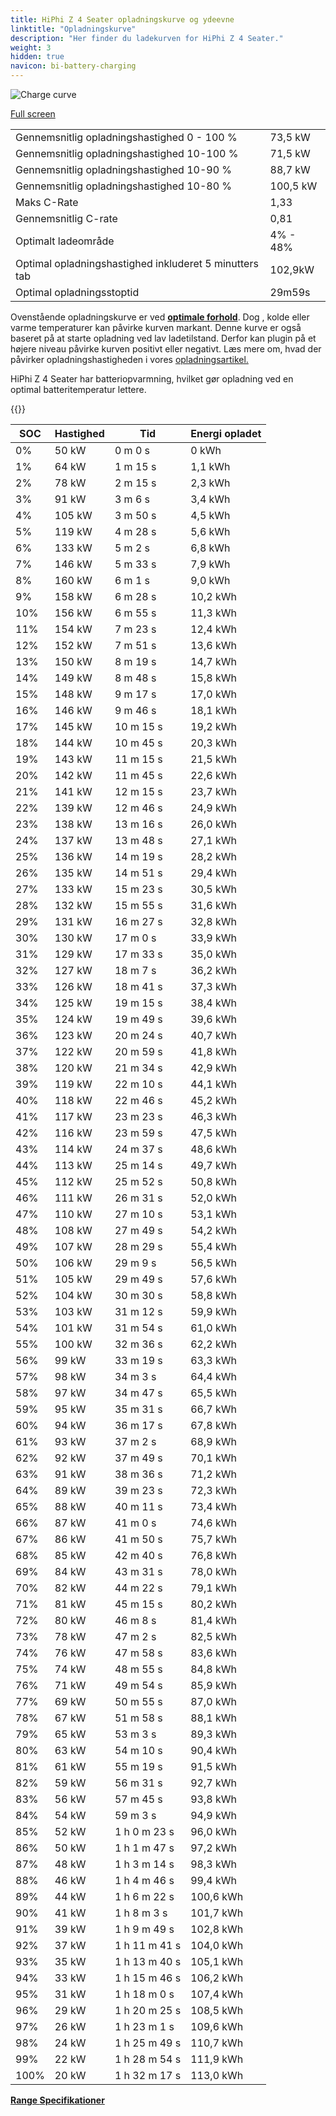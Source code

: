 ```yaml
---
title: HiPhi Z 4 Seater opladningskurve og ydeevne
linktitle: "Opladningskurve"
description: "Her finder du ladekurven for HiPhi Z 4 Seater."
weight: 3
hidden: true
navicon: bi-battery-charging
---
```

<!-- markdownlint-disable MD033 -->
<img src="/images/models/hiphi/z/z_4_seater/chargingcurve.svg" alt="Charge curve" class="img-fluid">

[Full screen](/images/models/hiphi/z/z_4_seater/chargingcurve.svg)


<table class="table table-striped border">
<tbody>
<tr>
<td>Gennemsnitlig opladningshastighed 0 - 100 %</td><td>73,5 kW</td>
</tr>
<tr>
<td>Gennemsnitlig opladningshastighed 10-100 %</td><td>71,5 kW</td>
</tr>
<tr>
<td>Gennemsnitlig opladningshastighed 10-90 %</td><td>88,7 kW</td>
</tr>
<tr>
<td>Gennemsnitlig opladningshastighed 10-80 %</td><td>100,5 kW</td>
</tr>
<tr>
<td>Maks C-Rate</td><td>1,33</td>
</tr>
<tr>
<td>Gennemsnitlig C-rate</td><td>0,81</td>
</tr>
<tr>
<td>Optimalt ladeområde</td><td>4% - 48%</td>
</tr>
<tr>
<td>Optimal opladningshastighed inkluderet 5 minutters tab</td><td>102,9kW</td>
</tr>
<tr>
<td>Optimal opladningsstoptid</td><td>29m59s</td>
</tr>
</tbody>
</table>


Ovenstående opladningskurve er ved **[optimale forhold](../../../../../technology/battery/charging/#temperatur)**. Dog , kolde eller varme temperaturer kan påvirke kurven markant. Denne kurve er også baseret på at starte opladning ved lav ladetilstand. Derfor kan plugin på et højere niveau påvirke kurven positivt eller negativt. Læs mere om, hvad der påvirker opladningshastigheden i vores [opladningsartikel.](../../../../../technology/battery/charging/)


HiPhi Z 4 Seater har batteriopvarmning, hvilket gør opladning ved en optimal batteritemperatur lettere.


{{<evkxdisplayaddarticle />}}
<table class="table table-striped border">
<thead>
<tr><th>SOC</th><th>Hastighed</th><th>Tid</th><th>Energi opladet</th></tr>
</thead>
<tbody>
<tr>
<td>0%</td><td>50 kW</td><td> 0 m 0 s </td><td>0 kWh </td>
</tr>
<tr>
<td>1%</td><td>64 kW</td><td> 1 m 15 s </td><td>1,1 kWh </td>
</tr>
<tr>
<td>2%</td><td>78 kW</td><td> 2 m 15 s </td><td>2,3 kWh </td>
</tr>
<tr>
<td>3%</td><td>91 kW</td><td> 3 m 6 s </td><td>3,4 kWh </td>
</tr>
<tr>
<td>4%</td><td>105 kW</td><td> 3 m 50 s </td><td>4,5 kWh </td>
</tr>
<tr>
<td>5%</td><td>119 kW</td><td> 4 m 28 s </td><td>5,6 kWh </td>
</tr>
<tr>
<td>6%</td><td>133 kW</td><td> 5 m 2 s </td><td>6,8 kWh </td>
</tr>
<tr>
<td>7%</td><td>146 kW</td><td> 5 m 33 s </td><td>7,9 kWh </td>
</tr>
<tr>
<td>8%</td><td>160 kW</td><td> 6 m 1 s </td><td>9,0 kWh </td>
</tr>
<tr>
<td>9%</td><td>158 kW</td><td> 6 m 28 s </td><td>10,2 kWh </td>
</tr>
<tr>
<td>10%</td><td>156 kW</td><td> 6 m 55 s </td><td>11,3 kWh </td>
</tr>
<tr>
<td>11%</td><td>154 kW</td><td> 7 m 23 s </td><td>12,4 kWh </td>
</tr>
<tr>
<td>12%</td><td>152 kW</td><td> 7 m 51 s </td><td>13,6 kWh </td>
</tr>
<tr>
<td>13%</td><td>150 kW</td><td> 8 m 19 s </td><td>14,7 kWh </td>
</tr>
<tr>
<td>14%</td><td>149 kW</td><td> 8 m 48 s </td><td>15,8 kWh </td>
</tr>
<tr>
<td>15%</td><td>148 kW</td><td> 9 m 17 s </td><td>17,0 kWh </td>
</tr>
<tr>
<td>16%</td><td>146 kW</td><td> 9 m 46 s </td><td>18,1 kWh </td>
</tr>
<tr>
<td>17%</td><td>145 kW</td><td> 10 m 15 s </td><td>19,2 kWh </td>
</tr>
<tr>
<td>18%</td><td>144 kW</td><td> 10 m 45 s </td><td>20,3 kWh </td>
</tr>
<tr>
<td>19%</td><td>143 kW</td><td> 11 m 15 s </td><td>21,5 kWh </td>
</tr>
<tr>
<td>20%</td><td>142 kW</td><td> 11 m 45 s </td><td>22,6 kWh </td>
</tr>
<tr>
<td>21%</td><td>141 kW</td><td> 12 m 15 s </td><td>23,7 kWh </td>
</tr>
<tr>
<td>22%</td><td>139 kW</td><td> 12 m 46 s </td><td>24,9 kWh </td>
</tr>
<tr>
<td>23%</td><td>138 kW</td><td> 13 m 16 s </td><td>26,0 kWh </td>
</tr>
<tr>
<td>24%</td><td>137 kW</td><td> 13 m 48 s </td><td>27,1 kWh </td>
</tr>
<tr>
<td>25%</td><td>136 kW</td><td> 14 m 19 s </td><td>28,2 kWh </td>
</tr>
<tr>
<td>26%</td><td>135 kW</td><td> 14 m 51 s </td><td>29,4 kWh </td>
</tr>
<tr>
<td>27%</td><td>133 kW</td><td> 15 m 23 s </td><td>30,5 kWh </td>
</tr>
<tr>
<td>28%</td><td>132 kW</td><td> 15 m 55 s </td><td>31,6 kWh </td>
</tr>
<tr>
<td>29%</td><td>131 kW</td><td> 16 m 27 s </td><td>32,8 kWh </td>
</tr>
<tr>
<td>30%</td><td>130 kW</td><td> 17 m 0 s </td><td>33,9 kWh </td>
</tr>
<tr>
<td>31%</td><td>129 kW</td><td> 17 m 33 s </td><td>35,0 kWh </td>
</tr>
<tr>
<td>32%</td><td>127 kW</td><td> 18 m 7 s </td><td>36,2 kWh </td>
</tr>
<tr>
<td>33%</td><td>126 kW</td><td> 18 m 41 s </td><td>37,3 kWh </td>
</tr>
<tr>
<td>34%</td><td>125 kW</td><td> 19 m 15 s </td><td>38,4 kWh </td>
</tr>
<tr>
<td>35%</td><td>124 kW</td><td> 19 m 49 s </td><td>39,6 kWh </td>
</tr>
<tr>
<td>36%</td><td>123 kW</td><td> 20 m 24 s </td><td>40,7 kWh </td>
</tr>
<tr>
<td>37%</td><td>122 kW</td><td> 20 m 59 s </td><td>41,8 kWh </td>
</tr>
<tr>
<td>38%</td><td>120 kW</td><td> 21 m 34 s </td><td>42,9 kWh </td>
</tr>
<tr>
<td>39%</td><td>119 kW</td><td> 22 m 10 s </td><td>44,1 kWh </td>
</tr>
<tr>
<td>40%</td><td>118 kW</td><td> 22 m 46 s </td><td>45,2 kWh </td>
</tr>
<tr>
<td>41%</td><td>117 kW</td><td> 23 m 23 s </td><td>46,3 kWh </td>
</tr>
<tr>
<td>42%</td><td>116 kW</td><td> 23 m 59 s </td><td>47,5 kWh </td>
</tr>
<tr>
<td>43%</td><td>114 kW</td><td> 24 m 37 s </td><td>48,6 kWh </td>
</tr>
<tr>
<td>44%</td><td>113 kW</td><td> 25 m 14 s </td><td>49,7 kWh </td>
</tr>
<tr>
<td>45%</td><td>112 kW</td><td> 25 m 52 s </td><td>50,8 kWh </td>
</tr>
<tr>
<td>46%</td><td>111 kW</td><td> 26 m 31 s </td><td>52,0 kWh </td>
</tr>
<tr>
<td>47%</td><td>110 kW</td><td> 27 m 10 s </td><td>53,1 kWh </td>
</tr>
<tr>
<td>48%</td><td>108 kW</td><td> 27 m 49 s </td><td>54,2 kWh </td>
</tr>
<tr>
<td>49%</td><td>107 kW</td><td> 28 m 29 s </td><td>55,4 kWh </td>
</tr>
<tr>
<td>50%</td><td>106 kW</td><td> 29 m 9 s </td><td>56,5 kWh </td>
</tr>
<tr>
<td>51%</td><td>105 kW</td><td> 29 m 49 s </td><td>57,6 kWh </td>
</tr>
<tr>
<td>52%</td><td>104 kW</td><td> 30 m 30 s </td><td>58,8 kWh </td>
</tr>
<tr>
<td>53%</td><td>103 kW</td><td> 31 m 12 s </td><td>59,9 kWh </td>
</tr>
<tr>
<td>54%</td><td>101 kW</td><td> 31 m 54 s </td><td>61,0 kWh </td>
</tr>
<tr>
<td>55%</td><td>100 kW</td><td> 32 m 36 s </td><td>62,2 kWh </td>
</tr>
<tr>
<td>56%</td><td>99 kW</td><td> 33 m 19 s </td><td>63,3 kWh </td>
</tr>
<tr>
<td>57%</td><td>98 kW</td><td> 34 m 3 s </td><td>64,4 kWh </td>
</tr>
<tr>
<td>58%</td><td>97 kW</td><td> 34 m 47 s </td><td>65,5 kWh </td>
</tr>
<tr>
<td>59%</td><td>95 kW</td><td> 35 m 31 s </td><td>66,7 kWh </td>
</tr>
<tr>
<td>60%</td><td>94 kW</td><td> 36 m 17 s </td><td>67,8 kWh </td>
</tr>
<tr>
<td>61%</td><td>93 kW</td><td> 37 m 2 s </td><td>68,9 kWh </td>
</tr>
<tr>
<td>62%</td><td>92 kW</td><td> 37 m 49 s </td><td>70,1 kWh </td>
</tr>
<tr>
<td>63%</td><td>91 kW</td><td> 38 m 36 s </td><td>71,2 kWh </td>
</tr>
<tr>
<td>64%</td><td>89 kW</td><td> 39 m 23 s </td><td>72,3 kWh </td>
</tr>
<tr>
<td>65%</td><td>88 kW</td><td> 40 m 11 s </td><td>73,4 kWh </td>
</tr>
<tr>
<td>66%</td><td>87 kW</td><td> 41 m 0 s </td><td>74,6 kWh </td>
</tr>
<tr>
<td>67%</td><td>86 kW</td><td> 41 m 50 s </td><td>75,7 kWh </td>
</tr>
<tr>
<td>68%</td><td>85 kW</td><td> 42 m 40 s </td><td>76,8 kWh </td>
</tr>
<tr>
<td>69%</td><td>84 kW</td><td> 43 m 31 s </td><td>78,0 kWh </td>
</tr>
<tr>
<td>70%</td><td>82 kW</td><td> 44 m 22 s </td><td>79,1 kWh </td>
</tr>
<tr>
<td>71%</td><td>81 kW</td><td> 45 m 15 s </td><td>80,2 kWh </td>
</tr>
<tr>
<td>72%</td><td>80 kW</td><td> 46 m 8 s </td><td>81,4 kWh </td>
</tr>
<tr>
<td>73%</td><td>78 kW</td><td> 47 m 2 s </td><td>82,5 kWh </td>
</tr>
<tr>
<td>74%</td><td>76 kW</td><td> 47 m 58 s </td><td>83,6 kWh </td>
</tr>
<tr>
<td>75%</td><td>74 kW</td><td> 48 m 55 s </td><td>84,8 kWh </td>
</tr>
<tr>
<td>76%</td><td>71 kW</td><td> 49 m 54 s </td><td>85,9 kWh </td>
</tr>
<tr>
<td>77%</td><td>69 kW</td><td> 50 m 55 s </td><td>87,0 kWh </td>
</tr>
<tr>
<td>78%</td><td>67 kW</td><td> 51 m 58 s </td><td>88,1 kWh </td>
</tr>
<tr>
<td>79%</td><td>65 kW</td><td> 53 m 3 s </td><td>89,3 kWh </td>
</tr>
<tr>
<td>80%</td><td>63 kW</td><td> 54 m 10 s </td><td>90,4 kWh </td>
</tr>
<tr>
<td>81%</td><td>61 kW</td><td> 55 m 19 s </td><td>91,5 kWh </td>
</tr>
<tr>
<td>82%</td><td>59 kW</td><td> 56 m 31 s </td><td>92,7 kWh </td>
</tr>
<tr>
<td>83%</td><td>56 kW</td><td> 57 m 45 s </td><td>93,8 kWh </td>
</tr>
<tr>
<td>84%</td><td>54 kW</td><td> 59 m 3 s </td><td>94,9 kWh </td>
</tr>
<tr>
<td>85%</td><td>52 kW</td><td>1 h 0 m 23 s </td><td>96,0 kWh </td>
</tr>
<tr>
<td>86%</td><td>50 kW</td><td>1 h 1 m 47 s </td><td>97,2 kWh </td>
</tr>
<tr>
<td>87%</td><td>48 kW</td><td>1 h 3 m 14 s </td><td>98,3 kWh </td>
</tr>
<tr>
<td>88%</td><td>46 kW</td><td>1 h 4 m 46 s </td><td>99,4 kWh </td>
</tr>
<tr>
<td>89%</td><td>44 kW</td><td>1 h 6 m 22 s </td><td>100,6 kWh </td>
</tr>
<tr>
<td>90%</td><td>41 kW</td><td>1 h 8 m 3 s </td><td>101,7 kWh </td>
</tr>
<tr>
<td>91%</td><td>39 kW</td><td>1 h 9 m 49 s </td><td>102,8 kWh </td>
</tr>
<tr>
<td>92%</td><td>37 kW</td><td>1 h 11 m 41 s </td><td>104,0 kWh </td>
</tr>
<tr>
<td>93%</td><td>35 kW</td><td>1 h 13 m 40 s </td><td>105,1 kWh </td>
</tr>
<tr>
<td>94%</td><td>33 kW</td><td>1 h 15 m 46 s </td><td>106,2 kWh </td>
</tr>
<tr>
<td>95%</td><td>31 kW</td><td>1 h 18 m 0 s </td><td>107,4 kWh </td>
</tr>
<tr>
<td>96%</td><td>29 kW</td><td>1 h 20 m 25 s </td><td>108,5 kWh </td>
</tr>
<tr>
<td>97%</td><td>26 kW</td><td>1 h 23 m 1 s </td><td>109,6 kWh </td>
</tr>
<tr>
<td>98%</td><td>24 kW</td><td>1 h 25 m 49 s </td><td>110,7 kWh </td>
</tr>
<tr>
<td>99%</td><td>22 kW</td><td>1 h 28 m 54 s </td><td>111,9 kWh </td>
</tr>
<tr>
<td>100%</td><td>20 kW</td><td>1 h 32 m 17 s </td><td>113,0 kWh </td>
</tr>
</tbody>
</table>

<div class="mt-3 mb-3">
<a href="../rangeandconsumption/" class="text-decoration-none text-black">
<strong><i class="bi-arrow-left"></i> Range </strong>
</a>
<a href="../specifications/" class="text-decoration-none text-black float-end">
<strong>Specifikationer <i class="bi-arrow-right"></i></strong>
</a>
</div>
